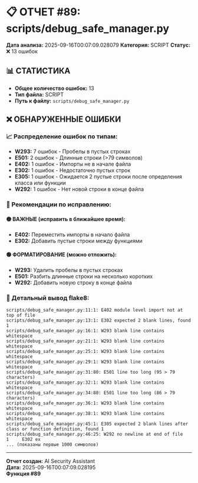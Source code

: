 # 📋 ОТЧЕТ #89: scripts/debug_safe_manager.py

**Дата анализа:** 2025-09-16T00:07:09.028079
**Категория:** SCRIPT
**Статус:** ❌ 13 ошибок

## 📊 СТАТИСТИКА

- **Общее количество ошибок:** 13
- **Тип файла:** SCRIPT
- **Путь к файлу:** `scripts/debug_safe_manager.py`

## ❌ ОБНАРУЖЕННЫЕ ОШИБКИ

### 📈 Распределение ошибок по типам:

- **W293:** 7 ошибок - Пробелы в пустых строках
- **E501:** 2 ошибок - Длинные строки (>79 символов)
- **E402:** 1 ошибок - Импорты не в начале файла
- **E302:** 1 ошибок - Недостаточно пустых строк
- **E305:** 1 ошибок - Ожидается 2 пустые строки после определения класса или функции
- **W292:** 1 ошибок - Нет новой строки в конце файла

### 🎯 Рекомендации по исправлению:

#### 🟡 ВАЖНЫЕ (исправить в ближайшее время):
- **E402:** Переместить импорты в начало файла
- **E302:** Добавить пустые строки между функциями

#### 🟢 ФОРМАТИРОВАНИЕ (можно отложить):
- **W293:** Удалить пробелы в пустых строках
- **E501:** Разбить длинные строки на несколько коротких
- **W292:** Добавить новую строку в конце файла

### 📝 Детальный вывод flake8:

```
scripts/debug_safe_manager.py:11:1: E402 module level import not at top of file
scripts/debug_safe_manager.py:13:1: E302 expected 2 blank lines, found 1
scripts/debug_safe_manager.py:16:1: W293 blank line contains whitespace
scripts/debug_safe_manager.py:21:1: W293 blank line contains whitespace
scripts/debug_safe_manager.py:25:1: W293 blank line contains whitespace
scripts/debug_safe_manager.py:29:1: W293 blank line contains whitespace
scripts/debug_safe_manager.py:31:80: E501 line too long (95 > 79 characters)
scripts/debug_safe_manager.py:32:1: W293 blank line contains whitespace
scripts/debug_safe_manager.py:34:80: E501 line too long (86 > 79 characters)
scripts/debug_safe_manager.py:36:1: W293 blank line contains whitespace
scripts/debug_safe_manager.py:38:1: W293 blank line contains whitespace
scripts/debug_safe_manager.py:45:1: E305 expected 2 blank lines after class or function definition, found 1
scripts/debug_safe_manager.py:46:25: W292 no newline at end of file
1     E302 ex
... (показаны первые 1000 символов)
```

---
**Отчет создан:** AI Security Assistant  
**Дата:** 2025-09-16T00:07:09.028195  
**Функция #89**
